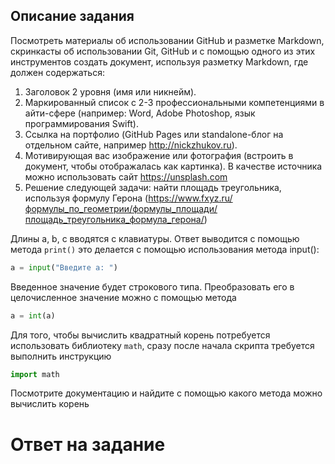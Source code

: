 ## Описание задания 

Посмотреть материалы об использовании GitHub и разметке Markdown, скринкасты об использовании Git, GitHub и с помощью одного из этих инструментов создать документ, используя разметку Markdown, где должен содержаться:
1. Заголовок 2 уровня (имя или никнейм).
2. Маркированный список с 2-3 профессиональными компетенциями в айти-сфере (например: Word, Adobe Photoshop, язык программирования Swift).
3. Ссылка на портфолио (GitHub Pages или standalone-блог на отдельном сайте, например http://nickzhukov.ru).
4. Мотивирующая вас изображение или фотография (встроить в документ, чтобы отображалась как картинка). В качестве источника можно использовать сайт https://unsplash.com 
5. Решение следующей задачи: найти площадь треугольника, используя формулу Герона (https://www.fxyz.ru/формулы_по_геометрии/формулы_площади/площадь_треугольника_формула_герона/)

Длины a, b, c вводятся с клавиатуры. Ответ выводится с помощью метода ```print()```
это делается с помощью использования метода input():

```python
a = input("Введите a: ")
``` 

Введенное значение будет строкового типа. Преобразовать его в целочисленное значение можно с помощью метода 
```python
a = int(a)
```
Для того, чтобы вычислить квадратный корень потребуется использовать библиотеку ```math```, сразу после начала скрипта требуется выполнить инструкцию 

```python
import math

```
Посмотрите документацию и найдите с помощью какого метода можно вычислить корень

# Ответ на задание
